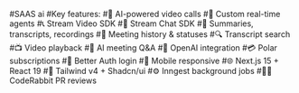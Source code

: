 #SAAS ai
#Key features:
#🤖 AI-powered video calls
#🧠 Custom real-time agents
#📞 Stream Video SDK
#💬 Stream Chat SDK
#📝 Summaries, transcripts, recordings
#📂 Meeting history & statuses
#🔍 Transcript search
#📺 Video playback
#💬 AI meeting Q&A
#🧠 OpenAI integration
#💳 Polar subscriptions
#🔐 Better Auth login
#📱 Mobile responsive
#🌐 Next.js 15 + React 19
#🎨 Tailwind v4 + Shadcn/ui
#⚙️ Inngest background jobs
#🧑‍💻 CodeRabbit PR reviews
